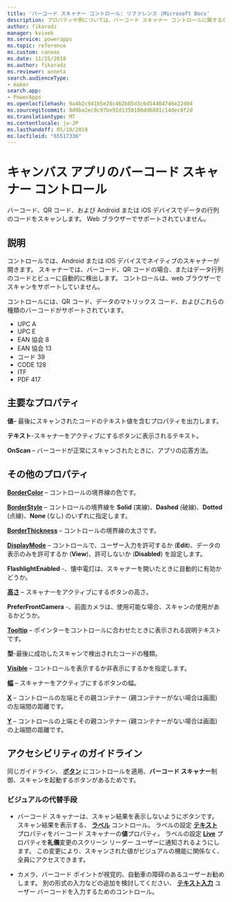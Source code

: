 ```yaml
---
title: 'バーコード スキャナー コントロール: リファレンス |Microsoft Docs'
description: プロパティや例については、バーコード スキャナー コントロールに関するなどの情報
author: fikaradz
manager: kvivek
ms.service: powerapps
ms.topic: reference
ms.custom: canvas
ms.date: 11/25/2018
ms.author: fikaradz
ms.reviewer: anneta
search.audienceType:
- maker
search.app:
- PowerApps
ms.openlocfilehash: 9a4b2c941b5e28c462b85d3c6d54404746e22d04
ms.sourcegitcommit: 8d0ba2ec0c97be91d1350180dd6881c14dec8f2d
ms.translationtype: MT
ms.contentlocale: ja-JP
ms.lasthandoff: 05/10/2019
ms.locfileid: "65517336"
---
```

# <a name="barcode-scanner-control-for-canvas-apps"></a>キャンバス アプリのバーコード スキャナー コントロール

バーコード、QR コード、および Android または iOS デバイスでデータの行列のコードをスキャンします。 Web ブラウザーでサポートされていません。

## <a name="description"></a>説明

コントロールでは、Android または iOS デバイスでネイティブのスキャナーが開きます。 スキャナーでは、バーコード、QR コードの場合、またはデータ行列のコードとビューに自動的に検出します。 コントロールは、web ブラウザーでスキャンをサポートしていません。

コントロールには、QR コード、データのマトリックス コード、およびこれらの種類のバーコードがサポートされています。

- UPC A
- UPC E
- EAN 協会 8
- EAN 協会 13
- コード 39
- CODE 128
- ITF
- PDF 417

## <a name="key-properties"></a>主要なプロパティ

**値**– 最後にスキャンされたコードのテキスト値を含むプロパティを出力します。

**テキスト**-スキャナーをアクティブにするボタンに表示されるテキスト。

**OnScan** – バーコードが正常にスキャンされたときに、アプリの応答方法。

## <a name="additional-properties"></a>その他のプロパティ

**[BorderColor](properties-color-border.md)** – コントロールの境界線の色です。

**[BorderStyle](properties-color-border.md)** – コントロールの境界線を **Solid** (実線)、**Dashed** (破線)、**Dotted** (点線)、**None** (なし) のいずれに指定します。

**[BorderThickness](properties-color-border.md)** – コントロールの境界線の太さです。

**[DisplayMode](properties-core.md)** – コントロールで、ユーザー入力を許可するか (**Edit**)、データの表示のみを許可するか (**View**)、許可しないか (**Disabled**) を設定します。

**FlashlightEnabled** -、懐中電灯は、スキャナーを開いたときに自動的に有効かどうか。

**[高さ](properties-size-location.md)** – スキャナーをアクティブにするボタンの高さ。

**PreferFrontCamera** -、前面カメラは、使用可能な場合、スキャンの使用があるかどうか。

**[Tooltip](properties-core.md)** – ポインターをコントロールに合わせたときに表示される説明テキストです。

**型**-最後に成功したスキャンで検出されたコードの種類。

**[Visible](properties-core.md)** – コントロールを表示するか非表示にするかを指定します。

**[幅](properties-size-location.md)** – スキャナーをアクティブにするボタンの幅。

**[X](properties-size-location.md)** – コントロールの左端とその親コンテナー (親コンテナーがない場合は画面) の左端間の距離です。

**[Y](properties-size-location.md)** – コントロールの上端とその親コンテナー (親コンテナーがない場合は画面) の上端間の距離です。

## <a name="accessibility-guidelines"></a>アクセシビリティのガイドライン
同じガイドライン、 **[ボタン](control-button.md)** にコントロールを適用、**バーコード スキャナー**制御、スキャンを起動するボタンがあるためです。

### <a name="visual-alternatives"></a>ビジュアルの代替手段
* バーコード スキャナーは、スキャン結果を表示しないようにボタンです。 スキャン結果を表示する、 **[ラベル](control-text-box.md)** コントロール。 ラベルの設定 **[テキスト](properties-core.md)** プロパティをバーコード スキャナーの**値**プロパティ。 ラベルの設定 **[Live](properties-accessibility.md)** プロパティを**礼儀**変更のスクリーン リーダー ユーザーに通知されるようにします。 この変更により、スキャンされた値がビジュアルの機能に関係なく、全員にアクセスできます。

* カメラ、バーコード ポイントが視覚的、自動車の障碍のあるユーザーお勧めします。 別の形式の入力などの追加を検討してください、 **[テキスト入力](control-text-input.md)** ユーザー バーコードを入力するためのコントロール。
